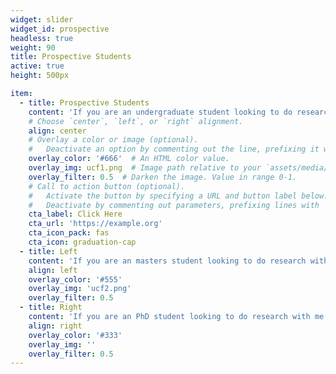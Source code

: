 ```yaml
---
widget: slider
widget_id: prospective
headless: true
weight: 90
title: Prospective Students
active: true
height: 500px

item:
  - title: Prospective Students
    content: 'If you are an undergraduate student looking to do research with me please click below.'
    # Choose `center`, `left`, or `right` alignment.
    align: center
    # Overlay a color or image (optional).
    #   Deactivate an option by commenting out the line, prefixing it with `#`.
    overlay_color: '#666'  # An HTML color value.
    overlay_img: ucf1.png  # Image path relative to your `assets/media/` folder
    overlay_filter: 0.5  # Darken the image. Value in range 0-1.
    # Call to action button (optional).
    #   Activate the button by specifying a URL and button label below.
    #   Deactivate by commenting out parameters, prefixing lines with `#`.
    cta_label: Click Here
    cta_url: 'https://example.org'
    cta_icon_pack: fas
    cta_icon: graduation-cap
  - title: Left
    content: 'If you are an masters student looking to do research with me please click below.'
    align: left
    overlay_color: '#555'
    overlay_img: 'ucf2.png'
    overlay_filter: 0.5
  - title: Right
    content: 'If you are an PhD student looking to do research with me please click below.'
    align: right
    overlay_color: '#333'
    overlay_img: ''
    overlay_filter: 0.5
---
```

